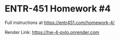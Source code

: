 # ENTR-451 Homework #4

Full instructions at https://entr451.com/homework-4/

Render Link: https://hw-4-pvlo.onrender.com